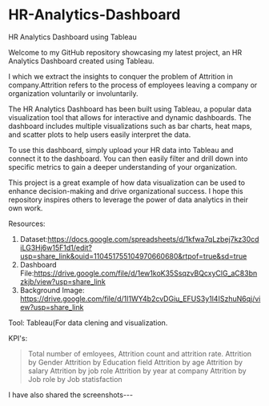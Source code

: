 # HR-Analytics-Dashboard
HR Analytics Dashboard using Tableau

Welcome to my GitHub repository showcasing my latest project, an HR Analytics Dashboard created using Tableau.

I which we extract the insights to conquer the problem of Attrition in company.Attrition refers to the process of employees leaving a company or organization voluntarily or involuntarily.

The HR Analytics Dashboard has been built using Tableau, a popular data visualization tool that allows for interactive and dynamic dashboards. The dashboard includes multiple visualizations such as bar charts, heat maps, and scatter plots to help users easily interpret the data.

To use this dashboard, simply upload your HR data into Tableau and connect it to the dashboard. You can then easily filter and drill down into specific metrics to gain a deeper understanding of your organization.

This project is a great example of how data visualization can be used to enhance decision-making and drive organizational success. I hope this repository inspires others to leverage the power of data analytics in their own work.

Resources:
1. Dataset:https://docs.google.com/spreadsheets/d/1kfwa7qLzbej7kz30cdiLG3Hj6w15F1d1/edit?usp=share_link&ouid=110451755104970660680&rtpof=true&sd=true
2. Dashboard File:https://drive.google.com/file/d/1ew1koK35SsqzvBQcxyClG_aC83bnzkjb/view?usp=share_link
3. Background Image: https://drive.google.com/file/d/1I1WY4b2cvDGiu_EFUS3y1l4ISzhuN6qj/view?usp=share_link

Tool: Tableau(For data clening and visualization.

KPI's:
> Total number of emloyees, Attrition count and attrition rate.
> Attrition by Gender
> Attrition by Education field 
> Attrition by age
> Attrition by salary
> Attrition by job role
> Attrition by year at company
> Attrition by Job role by Job statisfaction

I have also shared the screenshots---


